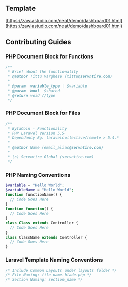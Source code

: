 ## Template
[https://zawiastudio.com/neat/demo/dashboard01.html](https://zawiastudio.com/neat/demo/dashboard01.html)

## Contributing Guides
### PHP Document Block for Functions
```PHP
/**
 * Brief about the functionality
 * @author Tittu Varghese (tittu@servntire.com)
 *
 * @param  variable_type | $variable
 * @param  bool  $shared
 * @return void //type
 */
```
### PHP Document Block for Files
```PHP
/**
 * BytaCoin - Functionality
 * PHP Laravel Version 5.5
 * Dependancy Eg. laravelcollective/remote > 5.4.*
 *
 * @author Name (email_alias@servntire.com)
 *
 * (c) Servntire Global (servntire.com)
 */
```
### PHP Naming Conventions
```PHP
$variable = "Hello World";
$variableName = "Hello World";
function functionName() {
  // Code Goes Here
}
function function() {
  // Code Goes Here
}
class Class extends Controller {
  // Code Goes Here
}
class ClassName extends Controller {
  // Code Goes Here
}
```
### Laravel Template Naming Conventions
```PHP
/* Include Common Layouts under layouts folder */
/* File Naming: file-name.blade.php */
/* Section Naming: section_name */
```
